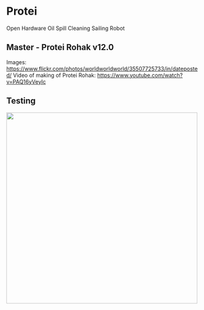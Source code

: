 # Protei
Open Hardware Oil Spill Cleaning Sailing Robot

## Master - Protei Rohak v12.0
Images: https://www.flickr.com/photos/worldworldworld/35507725733/in/dateposted/
Video of making of Protei Rohak: https://www.youtube.com/watch?v=PAQ16yVeyIc

## Testing

[<img src="http://img.youtube.com/vi/5ecuIcRUJYU/0.jpg" width="500px">](https://www.youtube.com/watch?v=5ecuIcRUJYU)


